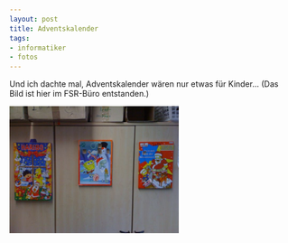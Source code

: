 ```yaml
--- 
layout: post
title: Adventskalender
tags: 
- informatiker
- fotos
---
```

Und ich dachte mal, Adventskalender wären nur etwas für Kinder...
(Das Bild ist hier im FSR-Büro entstanden.)

<a href="/uploads/images/2008/12/l-640-480-38bdc579-6c01-4e4c-a28d-21a4db58f73c.jpeg"><img class="alignnone size-full wp-image-364" src="/uploads/images/2008/12/l-640-480-38bdc579-6c01-4e4c-a28d-21a4db58f73c.jpeg" alt="" width="300" height="225" /></a>
